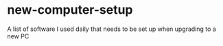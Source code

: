# new-computer-setup
A list of software I used daily that needs to be set up when upgrading to a new PC 
